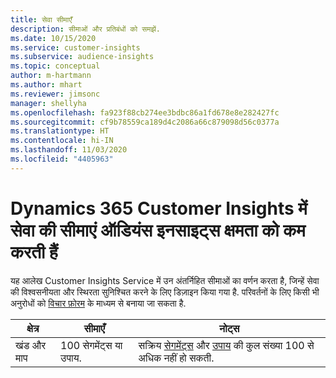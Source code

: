```yaml
---
title: सेवा सीमाएँ
description: सीमाओं और प्रतिबंधों को समझें.
ms.date: 10/15/2020
ms.service: customer-insights
ms.subservice: audience-insights
ms.topic: conceptual
author: m-hartmann
ms.author: mhart
ms.reviewer: jimsonc
manager: shellyha
ms.openlocfilehash: fa923f88cb274ee3bdbc86a1fd678e8e282427fc
ms.sourcegitcommit: cf9b78559ca189d4c2086a66c879098d56c0377a
ms.translationtype: HT
ms.contentlocale: hi-IN
ms.lasthandoff: 11/03/2020
ms.locfileid: "4405963"
---
```

# <a name="service-limits-in-dynamics-365-customer-insights-audience-insights-capability"></a>Dynamics 365 Customer Insights में सेवा की सीमाएं ऑडियंस इनसाइट्स क्षमता को कम करती हैं

यह आलेख Customer Insights Service में उन अंतर्निहित सीमाओं का वर्णन करता है, जिन्हें सेवा की विश्वसनीयता और स्थिरता सुनिश्चित करने के लिए डिज़ाइन किया गया है. परिवर्तनों के लिए किसी भी अनुरोधों को [विचार फ़ोरम](https://go.microsoft.com/fwlink/?linkid=2074172) के माध्यम से बनाया जा सकता है. 
 
| क्षेत्र  | सीमाएँ  | नोट्स |
|-------------|---------------------------------------------------------------------|---------------------------------------------------------------------|
| खंड और माप | 100 सेगमेंट्स या उपाय. | सक्रिय [सेगमेंट्स](segments.md) और [उपाय](measures.md) की कुल संख्या 100 से अधिक नहीं हो सकती.  |
